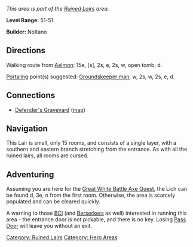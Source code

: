 *This area is part of the [Ruined
Lairs](:Category:_Ruined_Lairs "wikilink") area.*

**Level Range:** 51-51

**Builder:** Noltano

## Directions

Walking route from [Aelmon](Aelmon "wikilink"): 15e, \[s\], 2s, e, 2s,
w, open tomb, d.

[Portaling](Portal "wikilink") point(s) suggested: [Groundskeeper
man](Groundskeeper_Man "wikilink"), w, 2s, w, 2s, e, d.

## Connections

-   [Defender's Graveyard](:Category:Defender's_Graveyard "wikilink")
    ([map](Defender's_Graveyard_Map "wikilink"))

## Navigation

This Lair is small, only 15 rooms, and consists of a single layer, with
a southern and eastern branch stretching from the entrance. As with all
the ruined lairs, all rooms are cursed.

## Adventuring

Assuming you are here for the [Great White Battle Axe
Quest](Great_White_Battle_Axe_Quest "wikilink"), the Lich can be found
d, 3e, n from the first room. Otherwise, the area is scarcely populated
and can be cleared quickly.

A warning to those [BCI](:Category:Black_Circle_Initiates "wikilink")
(and [Berserkers](:Category:Berserkers "wikilink") as well) interested
in running this area - the entrance door is not pickable, and there is
no key. Losing [Pass Door](Pass_Door "wikilink") will leave you without
an exit.

[Category: Ruined Lairs](Category:_Ruined_Lairs "wikilink") [Category:
Hero Areas](Category:_Hero_Areas "wikilink")

